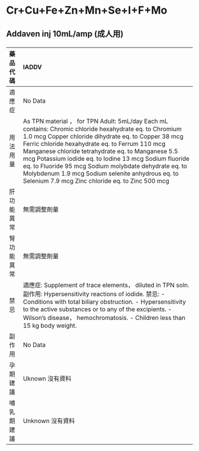 # Cr+Cu+Fe+Zn+Mn+Se+I+F+Mo

## Addaven inj 10mL/amp (成人用)

##### 

| 藥品代碼   | IADDV                                                                                                                                                                                                                                                                                                                                                                                                                                                                                            |
|:-----------|:-------------------------------------------------------------------------------------------------------------------------------------------------------------------------------------------------------------------------------------------------------------------------------------------------------------------------------------------------------------------------------------------------------------------------------------------------------------------------------------------------|
| 適應症     | No Data                                                                                                                                                                                                                                                                                                                                                                                                                                                                                          |
| 用法用量   | As TPN material ， for TPN Adult: 5mL/day Each mL contains: Chromic chloride hexahydrate eq. to Chromium 1.0 mcg Copper chloride dihydrate eq. to Copper 38 mcg Ferric chloride hexahydrate eq. to Ferrum 110 mcg Manganese chloride tetrahydrate eq. to Manganese 5.5 mcg Potassium iodide eq. to Iodine 13 mcg Sodium fluoride eq. to Fluoride 95 mcg Sodium molybdate dehydrate eq. to Molybdenum 1.9 mcg Sodium selenite anhydrous eq. to Selenium 7.9 mcg Zinc chloride eq. to Zinc 500 mcg |
| 肝功能異常 | 無需調整劑量                                                                                                                                                                                                                                                                                                                                                                                                                                                                                     |
| 腎功能異常 | 無需調整劑量                                                                                                                                                                                                                                                                                                                                                                                                                                                                                     |
| 禁忌       | 適應症: Supplement of trace elements， diluted in TPN soln. 副作用: Hypersensitivity reactions of iodide. 禁忌: - Conditions with total biliary obstruction. - Hypersensitivity to the active substances or to any of the excipients. - Wilson’s disease， hemochromatosis. - Children less than 15 kg body weight.                                                                                                                                                                              |
| 副作用     | No Data                                                                                                                                                                                                                                                                                                                                                                                                                                                                                          |
| 孕期建議   | Uknown 沒有資料                                                                                                                                                                                                                                                                                                                                                                                                                                                                                  |
| 哺乳期建議 | Unknown 沒有資料                                                                                                                                                                                                                                                                                                                                                                                                                                                                                 |

